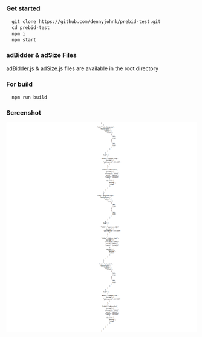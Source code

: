 ### Get started

```
  git clone https://github.com/dennyjohnk/prebid-test.git
  cd prebid-test
  npm i
  npm start
```

### adBidder & adSize Files

adBidder.js & adSize.js files are available in the root directory

### For build

```
  npm run build
```

### Screenshot

![Screenshot](screenshot.png)
